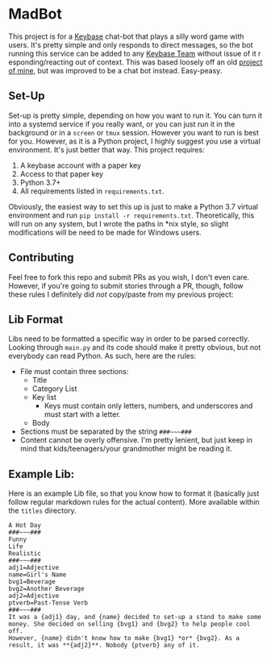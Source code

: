 MadBot
==

This project is for a [Keybase](https://keybase.io) chat-bot that plays a silly word game with users. It's pretty simple and only responds to direct messages, so the bot running this service can be added to any [Keybase Team](https://keybase.io/popular-teams) without issue of it r
esponding/reacting out of context. This was based loosely off an old [project of mine](https://github.com/DonaldKBrown/PyLibs), but was improved to be a chat bot instead. Easy-peasy.

Set-Up
--
Set-up is pretty simple, depending on how you want to run it. You can turn it into a systemd service if you really want, or you can just run it in the background or in a `screen` or `tmux` session. However you want to run is best for you. However, as it is a Python project, I highly suggest you use a virtual environment. It's just better that way. This project requires:

1. A keybase account with a paper key
2. Access to that paper key
3. Python 3.7+
4. All requirements listed in `requirements.txt`.

Obviously, the easiest way to set this up is just to make a Python 3.7 virtual environment and run `pip install -r requirements.txt`. Theoretically, this will run on any system, but I wrote the paths in *nix style, so slight modifications will be need to be made for Windows users.

Contributing
--
Feel free to fork this repo and submit PRs as you wish, I don't even care. However, if you're going to submit stories through a PR, though, follow these rules I definitely did *not* copy/paste from my previous project:

Lib Format
--

Libs need to be formatted a specific way in order to be parsed correctly. Looking through `main.py` and its code should make it pretty obvious, but not everybody can read Python. As such, here are the rules:

- File must contain three sections:
  - Title
  - Category List
  - Key list
    - Keys must contain only letters, numbers, and underscores and must start with a letter.
  - Body
- Sections must be separated by the string `###~~~###`
- Content cannot be overly offensive. I'm pretty lenient, but just keep in mind that kids/teenagers/your grandmother might be reading it.

Example Lib:
--

Here is an example Lib file, so that you know how to format it (basically just follow regular markdown rules for the actual content). More available within the `titles` directory.

```
A Hot Day
###~~~###
Funny
Life
Realistic
###~~~###
adj1=Adjective
name=Girl's Name
bvg1=Beverage
bvg2=Another Beverage
adj2=Adjective
ptverb=Past-Tense Verb
###~~~###
It was a {adj1} day, and {name} decided to set-up a stand to make some money. She decided on selling {bvg1} and {bvg2} to help people cool off.
However, {name} didn't know how to make {bvg1} *or* {bvg2}. As a result, it was **{adj2}**. Nobody {ptverb} any of it.
```